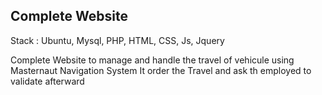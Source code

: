 ## Complete Website
Stack : Ubuntu, Mysql, PHP, HTML, CSS, Js, Jquery

Complete Website to manage and handle the travel of vehicule using Masternaut Navigation System
It order the Travel and ask th employed to validate afterward
